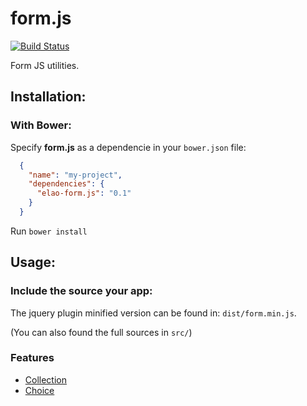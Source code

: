 form.js
=======

[![Build Status](http://api.travis-ci.org/Elao/form.js.png)](http://travis-ci.org/Elao/form.js)

Form JS utilities.

## Installation:

### With Bower:

Specify __form.js__ as a dependencie in your `bower.json` file:

```json
  {
    "name": "my-project",
    "dependencies": {
      "elao-form.js": "0.1"
    }
  }
```

Run `bower install`

## Usage:

### Include the source your app:

The jquery plugin minified version can be found in: `dist/form.min.js`.

(You can also found the full sources in `src/`)

### Features

* [Collection](doc/collection.md)
* [Choice](doc/choice.md)